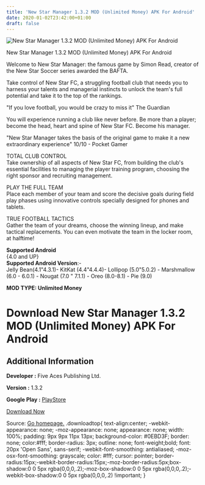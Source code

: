 ```yaml
---
title: 'New Star Manager 1.3.2 MOD (Unlimited Money) APK For Android'
date: 2020-01-02T23:42:00+01:00
draft: false
---
```


![New Star Manager 1.3.2 MOD (Unlimited Money) APK For Android](https://i0.wp.com/apkhome.net/wp-content/uploads/2020/01/New-Star-Manager-1.3.2-MOD-Unlimited-Money.png "New Star Manager 1.3.2 MOD (Unlimited Money) APK For Android")

  

New Star Manager 1.3.2 MOD (Unlimited Money) APK For Android

Welcome to New Star Manager: the famous game by Simon Read, creator of the New Star Soccer series awarded the BAFTA.

Take control of New Star FC, a struggling football club that needs you to harness your talents and managerial instincts to unlock the team's full potential and take it to the top of the rankings.

"If you love football, you would be crazy to miss it" The Guardian

You will experience running a club like never before. Be more than a player; become the head, heart and spine of New Star FC. Become his manager.

"New Star Manager takes the basis of the original game to make it a new extraordinary experience" 10/10 - Pocket Gamer

TOTAL CLUB CONTROL  
Take ownership of all aspects of New Star FC, from building the club's essential facilities to managing the player training program, choosing the right sponsor and recruiting management.

PLAY THE FULL TEAM  
Place each member of your team and score the decisive goals during field play phases using innovative controls specially designed for phones and tablets.

TRUE FOOTBALL TACTICS  
Gather the team of your dreams, choose the winning lineup, and make tactical replacements. You can even motivate the team in the locker room, at halftime!

**Supported Android**  
{4.0 and UP}  
**Supported Android Version**:-  
Jelly Bean(4.1"4.3.1)- KitKat (4.4"4.4.4)- Lollipop (5.0"5.0.2) - Marshmallow (6.0 - 6.0.1) - Nougat (7.0 " 7.1.1) - Oreo (8.0-8.1) - Pie (9.0)

**MOD TYPE: Unlimited Money**

Download New Star Manager 1.3.2 MOD (Unlimited Money) APK For Android
=====================================================================

Additional Information
----------------------

**Developer :** Five Aces Publishing Ltd.

**Version :** 1.3.2

**Google Play :** [PlayStore](https://play.google.com/store/apps/details?id=uk.fiveaces.nsfc)

  

[Download Now](https://store4app.co/post/new-star-manager-1-3-2-mod-unlimited-money-apk-for-android_1577979777)

  
Source: [Go homepage.](https://store4app.co/post/new-star-manager-1-3-2-mod-unlimited-money-apk-for-android_1577979777) .downloadtop{ text-align:center; -webkit-appearance: none; -moz-appearance: none; appearance: none; width: 100%; padding: 9px 9px 11px 13px; background-color: #0EBD3F; border: none; color:#fff; border-radius: 3px; outline: none; font-weight;bold; font: 20px 'Open Sans', sans-serif; -webkit-font-smoothing: antialiased; -moz-osx-font-smoothing: grayscale; color: #fff; cursor: pointer; border-radius:15px;-webkit-border-radius:15px;-moz-border-radius:5px;box-shadow:0 0 5px rgba(0,0,0,.2);-moz-box-shadow:0 0 5px rgba(0,0,0,.2);-webkit-box-shadow:0 0 5px rgba(0,0,0,.2) !important; }